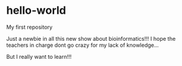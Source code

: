 # hello-world
My first repository

Just a newbie in all this new show about bioinformatics!!! I hope the teachers in charge dont go crazy for my lack of knowledge...

But I really want to learn!!! 
